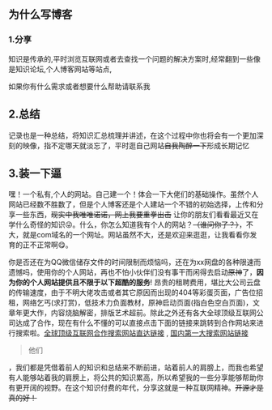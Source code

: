 

## 为什么写博客
### 1.分享
知识是传承的,平时浏览互联网或者去查找一个问题的解决方案时,经常翻到一些像是知识论坛,个人博客网站等站点,

如果你有什么需求或者想要什么帮助请联系我

## 2.总结
记录也是一种总结，将知识汇总梳理并讲述，在这个过程中你也将会有一个更加深刻的映像，指不定哪天就淡忘了，平时逛自己网站~~自我陶醉一下~~形成长期记忆


## 3.装一下逼
嘿！一个私有,个人的网站。自己建一个！体会一下大佬们的基础操作。虽然个人网站已经数不胜数了，但是个人博客还是个人建站一个不错的初始选择，上传和分享一些东西，~~现实中我唯唯诺诺，网上我要重拳出击~~ 让你的朋友们看看最近又在学什么奇怪的知识😜。什么，你怎么知道我有个人的网站？~~（谁问你了？）~~，不大，就是com域名的一个网址。网站虽然不大，还是欢迎来逛逛，让我看看你发育的正不正常啊😋。

你是否还在为QQ微信储存文件的时间限制而烦恼吗，还在为xx网盘的各种限速而遗憾吗，使用你的个人网站，再也不怕小伙伴们没有事干而闲得去启动~~原神~~了，**因为你的个人网站提供且不限于以下超酷的服务**! 昂贵的租聘费用，堪比大公司云盘的传输速度，由于不明大佬攻击或者其它原因而出现的404等彩蛋页面，广告位招租，网络乞丐(求打赏)，低技术力负面教材，原神启动页面(指白色空白页面)，文章年更大作，内容烧脑解密，排版艺术超前。除此之外还有各大全球顶级互联网公司达成了合作，现在有什么不懂的可以直接点击下面的链接来跳转到合作网站来进行搜索啦。[全球顶级互联网合作搜索网站直达链接](www.google.com) , [国内第一大搜索网站链接](www.baidu.com)


>他们


，我们都是凭借着前人的知识和总结来不断前进，站着前人的肩膀上，而我也希望有人能够站着我的肩膀上，将公共的知识累高，所以希望我的一些分享能够帮助你有更开阔的视野。在这个知识付费的年代，分享这就是一种互联网精神。~~开源才是真的好！~~ 